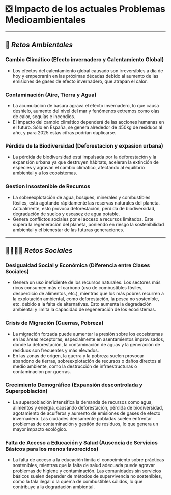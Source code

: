 # ❎ Impacto de los actuales Problemas Medioambientales

---

## 🥀 _Retos Ambientales_

### Cambio Climático (Efecto invernadero y Calentamiento Global)

- Los efectos del calentamiento global causado son irreversibles a día de hoy y empeorarán en las próximas décadas debido al aumento de las emisiones de gases de efecto invernadero, que atrapan el calor. 

### Contaminación (Aire, Tierra y Agua)

- La acumulación de basura agrava el efecto invernadero, lo que causa deshielo, aumento del nivel del mar y fenómenos extremos como olas de calor, sequías e incendios.
- El impacto del cambio climático dependerá de las acciones humanas en el futuro. Sólo en España, se genera alrededor de 450kg de residuos al año, y para 2025 estas cifras podrían duplicarse. 

### Pérdida de la Biodiversidad (Deforestacion y expasion urbana)

- La pérdida de biodiversidad está impulsada por la deforestación y la expansión urbana ya que destruyen hábitats, aceleran la extinción de especies y agravan el cambio climático, afectando al equilibrio ambiental y a los ecosistemas.

### Gestion Insostenible de Recursos

- La sobreexplotación de agua, bosques, minerales y combustibles fósiles, está agotando rápidamente las reservas naturales del planeta. Actualmente, esto provoca deforestación, pérdida de biodiversidad, degradación de suelos y escasez de agua potable.
- Genera conflictos sociales por el acceso a recursos limitados. Este supera la regeneración del planeta, poniendo en riesgo la sostenibilidad ambiental y el bienestar de las futuras generaciones.

---

## 👨‍👩‍👧‍👦 _Retos Sociales_

### Desigualdad Social y Económica (Diferencia entre Clases Sociales)

- Genera un uso ineficiente de los recursos naturales. Los sectores más ricos consumen más el carbono (uso de combustibles fósiles, desperdicio de alimentos, etc.), mientras que los más pobres recurren a la explotación ambiental, como deforestación, la pesca no sostenible, etc. debido a la falta de alternativas. Esto aumenta la degradación ambiental y limita la capacidad de regeneración de los ecosistemas.

### Crisis de Migración (Guerras, Pobreza)

- La migración forzada puede aumentar la presión sobre los ecosistemas en las áreas receptoras, especialmente en asentamientos improvisados, donde la deforestación, la contaminación de aguas y la generación de residuos son frecuentes y más elevados.
- En las zonas de origen, la guerra y la pobreza suelen provocar abandono de tierras, sobreexplotación de recursos o daños directos al medio ambiente, como la destrucción de infraestructuras o contaminación por guerras.

### Crecimiento Demográfico (Expansión descontrolada y Superpoblación)

- La superpoblación intensifica la demanda de recursos como agua, alimentos y energía, causando deforestación, pérdida de biodiversidad, agotamiento de acuíferos y aumento de emisiones de gases de efecto invernadero. Las ciudades densamente pobladas suelen enfrentar problemas de contaminación y gestión de residuos, lo que genera un mayor impacto ecológico.

### Falta de Acceso a Educación y Salud (Ausencia de Servicios Básicos para los menos favorecidos)

- La falta de acceso a la educación limita el conocimiento sobre prácticas sostenibles, mientras que la falta de salud adecuada puede agravar problemas de higiene y contaminación. Las comunidades sin servicios básicos suelen depender de métodos de supervivencia no sostenibles, como la tala ilegal o la quema de combustibles sólidos, lo que contribuye a la degradación ambiental.













